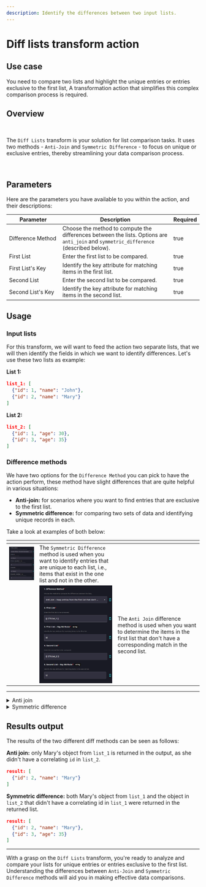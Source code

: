 ```yaml
---
description: Identify the differences between two input lists.
---
```


# Diff lists transform action

## Use case

You need to compare two lists and highlight the unique entries or entries exclusive to the first list, A transformation action that simplifies this complex comparison process is required.

## Overview

<figure><img src="../../../../.gitbook/assets/Screenshot 2025-03-28 at 11.24.48 AM.png" alt=""><figcaption></figcaption></figure>

The `Diff Lists` transform is your solution for list comparison tasks. It uses two methods - `Anti-Join` and `Symmetric Difference` - to focus on unique or exclusive entries, thereby streamlining your data comparison process.

<figure><img src="../../../../.gitbook/assets/Screenshot 2025-03-24 at 10.59.50 AM.png" alt=""><figcaption></figcaption></figure>

## Parameters

Here are the parameters you have available to you within the action, and their descriptions:

<table><thead><tr><th width="192">Parameter</th><th width="438.3333333333333">Description</th><th data-type="checkbox">Required</th></tr></thead><tbody><tr><td>Difference Method</td><td>Choose the method to compute the differences between the lists. Options are <code>anti_join</code> and <code>symmetric_difference</code> (described below).</td><td>true</td></tr><tr><td>First List</td><td>Enter the first list to be compared.</td><td>true</td></tr><tr><td>First List's Key</td><td>Identify the key attribute for matching items in the first list.</td><td>true</td></tr><tr><td>Second List</td><td>Enter the second list to be compared.</td><td>true</td></tr><tr><td>Second List's Key</td><td>Identify the key attribute for matching items in the second list.</td><td>true</td></tr></tbody></table>

## Usage

### **Input lists**

For this transform, we will want to feed the action two separate lists, that we will then identify the fields in which we want to identify differences. Let's use these two lists as example:

**List 1:**

```json
list_1: [
  {"id": 1, "name": "John"},
  {"id": 2, "name": "Mary"}
]
```

**List 2:**

```json
list_2: [
  {"id": 1, "age": 30},
  {"id": 3, "age": 35}
]
```

### Difference methods

We have two options for the `Difference Method` you can pick to have the action perform, these method have slight differences that are quite helpful in various situations:

* **Anti-join:** for scenarios where you want to find entries that are exclusive to the first list.
* **Symmetric difference:** for comparing two sets of data and identifying unique records in each.

Take a look at examples of both below:

<table data-card-size="large" data-view="cards"><thead><tr><th></th><th></th><th></th></tr></thead><tbody><tr><td><img src="../../../../.gitbook/assets/image (2) (1) (1) (1) (1).png" alt="" data-size="original"></td><td>The <code>Symmetric Difference</code> method is used when you want to identify entries that are unique to each list, i.e., items that exist in the one list and not in the other.</td><td></td></tr><tr><td></td><td><img src="../../../../.gitbook/assets/image (1) (1) (1) (1) (1) (1) (1).png" alt=""></td><td>The <code>Anti Join</code> difference method is used when you want to determine the items in the first list that don't have a corresponding match in the second list.</td></tr></tbody></table>

***

<details>

<summary>Anti join</summary>

**Action Parameters:**

```yaml
diff_method: anti_join
list_1: List 1
list1_key: id
list_2: List 2
list2_key: id
```

**Jinja2 Equivalent:**

```django
{% set result = [] %}
{% for item1 in list_1 %}
  {% if all(item1[list1_key] != item2[list2_key] for item2 in list_2) %}
    {% do result.append(item1) %}
  {% endif %}
{% endfor %}


{{ result }}
```

</details>

<details>

<summary>Symmetric difference</summary>

**Action Parameters:**

```yaml
diff_method: symmetric_difference
list_1: {{ CTX.list_1 }}
list1_key: id
list_2: {{ CTX.list_2 }}
list2_key: id
```

**Jinja2 Equivalent:**

```django
{% set result = [] %}
{% for item1 in list_1 %}
  {% if all(item1[list1_key] != item2[list2_key] for item2 in list_2) %}
    {% do result.append(item1) %}
  {% endif %}
{% endfor %}
{% for item2 in list_2 %}
  {% if all(item2[list2_key] != item1[list1_key] for item1 in list_1) %}
    {% do result.append(item2) %}
  {% endif %}
{% endfor %}


{{ result }}
```

</details>

## Results output

The results of the two different diff methods can be seen as follows:

**Anti join:** only Mary's object from `list_1` is returned in the output, as she didn't have a correlating `id` in `list_2`.

```json
result: [
  {"id": 2, "name": "Mary"}
]
```

**Symmetric difference:** both Mary's object from `list_1` and the object in `list_2` that didn't have a correlating id in `list_1` were returned in the returned list.

```json
result: [
  {"id": 2, "name": "Mary"},
  {"id": 3, "age": 35}
]
```

***

With a grasp on the `Diff Lists` transform, you're ready to analyze and compare your lists for unique entries or entries exclusive to the first list. Understanding the differences between `Anti-Join` and `Symmetric Difference` methods will aid you in making effective data comparisons.
